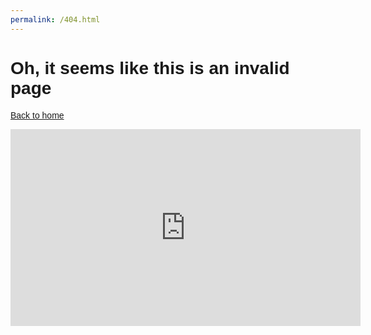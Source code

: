 ```yaml
---
permalink: /404.html
--- 
```

<html lang="{{ site.lang | default: "en-US" }}">
  <head>
    <meta charset="UTF-8">
    <meta name="viewport" content="width=device-width, initial-scale=1.0">
    <title>Error</title>
    </head>
  <body>
<h1 style="font-family:arial">Oh, it seems like this is an invalid page</h1>
<p style="font-family:arial"><a href="https://dynosawr.github.io">Back to home</a></p>  
<iframe width="560" height="315" src="https://www.youtube.com/embed/SdcGu3qW8QU?&controls=0" title="Easter egg???" frameborder="0" allow="accelerometer; autoplay; clipboard-write; encrypted-media; gyroscope; picture-in-picture" allowfullscreen></iframe>
